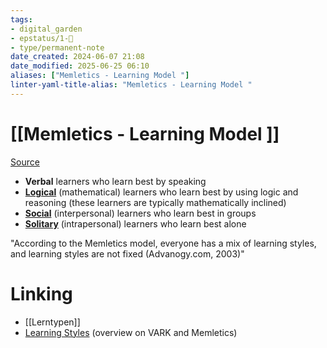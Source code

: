 ```yaml
---
tags: 
- digital_garden
- epstatus/1-🌱
- type/permanent-note
date_created: 2024-06-07 21:08
date_modified: 2025-06-25 06:10
aliases: ["Memletics - Learning Model "]
linter-yaml-title-alias: "Memletics - Learning Model "
---
```

# [[Memletics - Learning Model ]]

[Source](https://www.educationcorner.com/learning-styles.html)

-   **Verbal** learners who learn best by speaking
-   **[Logical](https://www.educationcorner.com/learning-styles.html#logical)** (mathematical) learners who learn best by using logic and reasoning (these learners are typically mathematically inclined)
-   **[Social](https://www.educationcorner.com/learning-styles.html#social)** (interpersonal) learners who learn best in groups
-   **[Solitary](https://www.educationcorner.com/learning-styles.html#solitary)** (intrapersonal) learners who learn best alone

"According to the Memletics model, everyone has a mix of learning styles, and learning styles are not fixed (Advanogy.com, 2003)"

# Linking

+ [[Lerntypen]]
+ [Learning Styles](https://www.educationcorner.com/learning-styles.html) (overview on VARK and Memletics)


